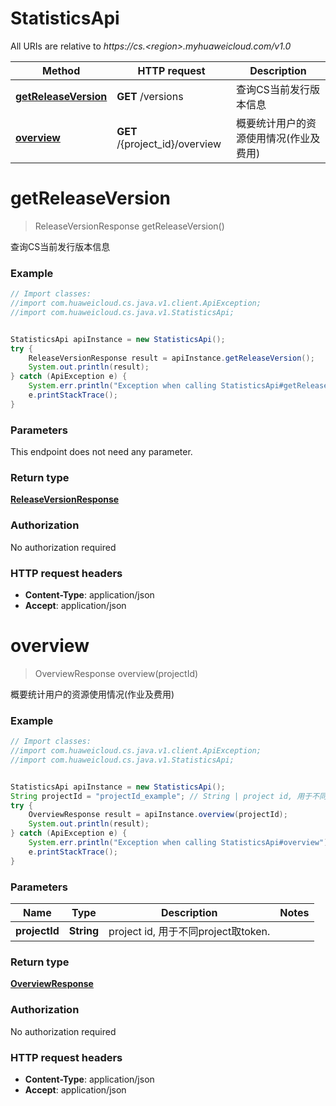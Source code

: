 # StatisticsApi

All URIs are relative to *https://cs.&lt;region&gt;.myhuaweicloud.com/v1.0*

Method | HTTP request | Description
------------- | ------------- | -------------
[**getReleaseVersion**](StatisticsApi.md#getReleaseVersion) | **GET** /versions | 查询CS当前发行版本信息
[**overview**](StatisticsApi.md#overview) | **GET** /{project_id}/overview | 概要统计用户的资源使用情况(作业及费用)


<a name="getReleaseVersion"></a>
# **getReleaseVersion**
> ReleaseVersionResponse getReleaseVersion()

查询CS当前发行版本信息



### Example
```java
// Import classes:
//import com.huaweicloud.cs.java.v1.client.ApiException;
//import com.huaweicloud.cs.java.v1.StatisticsApi;


StatisticsApi apiInstance = new StatisticsApi();
try {
    ReleaseVersionResponse result = apiInstance.getReleaseVersion();
    System.out.println(result);
} catch (ApiException e) {
    System.err.println("Exception when calling StatisticsApi#getReleaseVersion");
    e.printStackTrace();
}
```

### Parameters
This endpoint does not need any parameter.

### Return type

[**ReleaseVersionResponse**](ReleaseVersionResponse.md)

### Authorization

No authorization required

### HTTP request headers

 - **Content-Type**: application/json
 - **Accept**: application/json

<a name="overview"></a>
# **overview**
> OverviewResponse overview(projectId)

概要统计用户的资源使用情况(作业及费用)



### Example
```java
// Import classes:
//import com.huaweicloud.cs.java.v1.client.ApiException;
//import com.huaweicloud.cs.java.v1.StatisticsApi;


StatisticsApi apiInstance = new StatisticsApi();
String projectId = "projectId_example"; // String | project id, 用于不同project取token.
try {
    OverviewResponse result = apiInstance.overview(projectId);
    System.out.println(result);
} catch (ApiException e) {
    System.err.println("Exception when calling StatisticsApi#overview");
    e.printStackTrace();
}
```

### Parameters

Name | Type | Description  | Notes
------------- | ------------- | ------------- | -------------
 **projectId** | **String**| project id, 用于不同project取token. |

### Return type

[**OverviewResponse**](OverviewResponse.md)

### Authorization

No authorization required

### HTTP request headers

 - **Content-Type**: application/json
 - **Accept**: application/json

